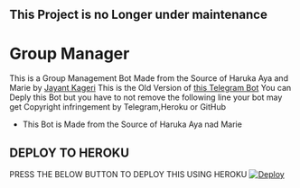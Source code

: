 ## This Project is no Longer under maintenance
# Group Manager
This is a Group Management Bot Made from the Source of Haruka Aya and Marie by [Jayant Kageri](https://t.me/jayantkageri)
This is the Old Version of [this Telegram Bot](https://t.me/TGGroupManager_bot)
You can Deply this Bot but you have to not remove the following line your bot may get Copyright infringement by Telegram,Heroku or GitHub
- This Bot is Made from the Source of Haruka Aya nad Marie

## DEPLOY TO HEROKU
PRESS THE BELOW BUTTON TO DEPLOY THIS USING HEROKU
[![Deploy](https://www.herokucdn.com/deploy/button.svg)](https://heroku.com/deploy?template=https://github.com/jayantkageri/GroupManager)
